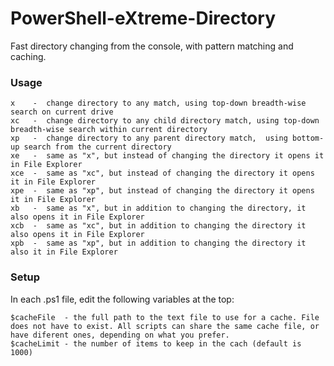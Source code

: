 # PowerShell-eXtreme-Directory
Fast directory changing from the console, with pattern matching and caching.

### Usage
```
x    -  change directory to any match, using top-down breadth-wise search on current drive
xc   -  change directory to any child directory match, using top-down breadth-wise search within current directory
xp   -  change directory to any parent directory match,  using bottom-up search from the current directory
xe   -  same as "x", but instead of changing the directory it opens it in File Explorer
xce  -  same as "xc", but instead of changing the directory it opens it in File Explorer
xpe  -  same as "xp", but instead of changing the directory it opens it in File Explorer
xb   -  same as "x", but in addition to changing the directory, it also opens it in File Explorer
xcb  -  same as "xc", but in addition to changing the directory it also opens it in File Explorer
xpb  -  same as "xp", but in addition to changing the directory it also it in File Explorer
```

### Setup
In each .ps1 file, edit the following variables at the top:
```
$cacheFile  - the full path to the text file to use for a cache. File does not have to exist. All scripts can share the same cache file, or have diferent ones, depending on what you prefer.
$cacheLimit - the number of items to keep in the cach (default is 1000)
```
